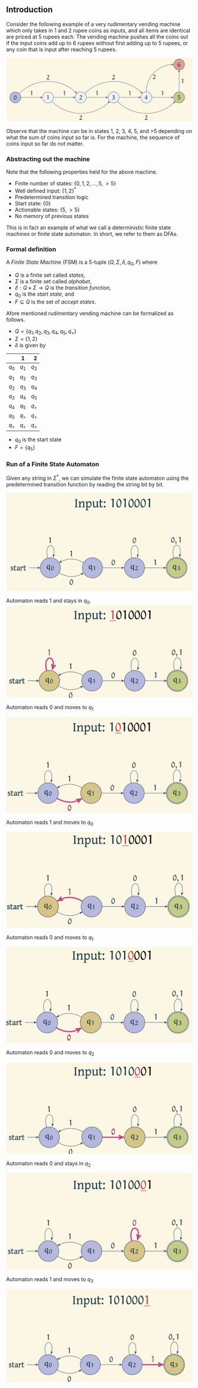 ## Introduction

Consider the following example of a very rudimentary vending machine which only takes in 1 and 2 rupee coins as inputs, and all items are identical are priced at 5 rupees each. The vending machine pushes all the coins out if the input coins add up to 6 rupees without first adding up to 5 rupees, or any coin that is input after reaching 5 rupees.

![State diagram of a vending machine](images/VendingMachine.png)

Observe that the machine can be in states 1, 2, 3, 4, 5, and >5 depending on what the sum of coins input so far is. For the machine, the sequence of coins input so far do not matter.

### Abstracting out the machine

Note that the following properties held for the above machine.
- Finite number of states: $\{0,1,2, \ldots, 5, >5\}$
- Well defined input: $\{1,2\}^*$
- Predetermined transition logic
- Start state: $\{0\}$
- Actionable states: $\{5, >5\}$
- No memory of previous states

This is in fact an example of what we call a deterministic finite state machines or finite state automaton. In short, we refer to them as DFAs.

### Formal definition

A *Finite State Machine* (FSM) is a $5$-tuple $(Q, \Sigma, \delta, q_0, F)$ where
- $Q$ is a finite set called *states*,
- $\Sigma$ is a finite set called *alphabet*,
- $\delta: Q\times \Sigma \rightarrow Q$ is the *transition function*,
- $q_0$ is the *start state*, and
- $F\subseteq Q$ is the set of *accept states*.


Afore mentioned rudimentary vending machine can be formalized as follows.
- $Q = \{q_1, q_2, q_3, q_4, q_5, q_{>}\}$
- $\Sigma = \{1,2\}$
- $\delta$ is given by

| | 1 | 2 |
| :--- | :---: | ---:|
| $q_0$ | $q_1$ | $q_2$ |
| $q_1$ | $q_2$ | $q_3$|
| $q_2$ | $q_3$ | $q_4$|
| $q_3$ | $q_4$ | $q_5$|
| $q_4$ | $q_5$ | $q_{>}$|
| $q_5$ | $q_{>}$ | $q_{>}$|
| $q_{>}$ | $q_{>}$ | $q_{>}$|

- $q_0$ is the start state
- $F = \{q_5\}$

<!-- ![Finite State Automata representing the vending machine](images/FormalVendingMachine.png) --->

### Run of a Finite State Automaton
Given any string in $\Sigma^*$, we can simulate the finite state automaton using the predetermined transition function by reading the string bit by bit.

![Automaton before it reads the given string](images/Step1.png)

Automaton reads 1 and stays in $q_0$.
![Automaton reads 1 and stays in $q_0$](images/Step2.png)

Automaton reads 0 and moves to $q_1$

![Automaton reads 0 and moves to $q_1$](images/Step3.png)

Automaton reads 1 and moves to $q_0$

![Automaton reads 1 and moves to $q_0$](images/Step4.png)

Automaton reads 0 and moves to $q_1$

![Automaton reads 0 and moves to $q_1$](images/Step5.png)

Automaton reads 0 and moves to $q_2$

![Automaton reads 0 and moves to $q_2$](images/Step6.png)

Automaton reads 0 and stays in $q_2$

![Automaton reads 0 and stays in $q_2$](images/Step7.png)

Automaton reads 1 and moves to $q_3$

![Automaton reads 1 and moves to $q_3$](images/Step8.png)




